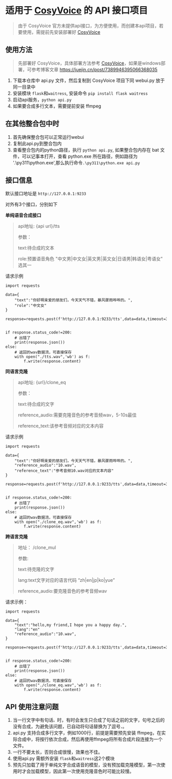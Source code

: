 # 适用于 [CosyVoice](https://github.com/FunAudioLLM/CosyVoice) 的 API 接口项目

> 由于 CosyVoice 官方未提供api接口，为方便使用，而创建本api项目，若要使用，需提前先安装部署好 [CosyVoice](https://github.com/FunAudioLLM/CosyVoice)



## 使用方法

> 先部署好 CosyVoice，具体部署方法参考 [CosyVoice](https://github.com/FunAudioLLM/CosyVoice)，如果是windows部署，可参考博客文章 https://juejin.cn/post/7389946395066368035

1. 下载本仓库中 api.py 文件，然后复制到 CosyVoice 项目下同 webui.py 放于同一目录中
2. 安装模块 `flask`和`waitress`, 安装命令 `pip install flask waitress`
3. 启动api服务，`python api.py`
4. 如果要合成多行文本，需要提前安装 ffmpeg


## 在其他整合包中时

1. 首先确保整合包可以正常运行webui
2. 复制此api.py到整合包内
3. 查看整合包内的python路径，执行 `python api.py`, 如果整合包内存在 bat 文件，可以记事本打开，查看 python.exe 所在路径，例如路径为 '.\py311\python.exe',那么执行命令`.\py311\python.exe api.py` 


## 接口信息

默认接口地址是 `http://127.0.0.1:9233`


对外有3个接口，分别如下

**单纯语音合成接口**

> api地址: {api url}/tts
>
> 参数：
> 
> text:待合成的文本
> 
> role:预置语音角色 "中文男|中文女|英文男|英文女|日语男|韩语女|粤语女" 选其一

请求示例

```
import requests

data={
    "text":"你好啊亲爱的朋友们，今天天气不错，暴风骤雨哗哗的。",
    "role":"中文女"
}

response=requests.post(f'http://127.0.0.1:9233/tts',data=data,timeout=3600)


if response.status_code!=200:
    # 出错了
    print(response.json())
else:
    # 返回的wav数据流，可直接保存
    with open("./tts.wav",'wb') as f:
        f.write(response.content)

```


**同语言克隆**

> api地址: {url}/clone_eq
>
> 参数：
>
> text:待合成的文字
> 
> reference_audio:需要克隆音色的参考音频wav，5-10s最佳
> 
> reference_text:该参考音频对应的文本内容

请求示例

```
import requests

data={
    "text":"你好啊亲爱的朋友们，今天天气不错，暴风骤雨哗哗的。",
    "reference_audio":"10.wav",
    "reference_text":"参考音频10.wav对应的文本内容"
}

response=requests.post(f'http://127.0.0.1:9233/tts',data=data,timeout=3600)


if response.status_code!=200:
    # 出错了
    print(response.json())
else:
    # 返回的wav数据流，可直接保存
    with open("./clone_eq.wav",'wb') as f:
        f.write(response.content)

```


**跨语言克隆**

> 地址： /clone_mul
> 
> 参数:
>
> text:待克隆的文字
> 
> lang:text文字对应的语言代码  “zh|en|jp|ko|yue”
> 
> reference_audio:要克隆音色的参考音频wav

请求示例：

```
import requests

data={
    "text":"hello,my friend,I hope you a happy day.",
    "lang":"en"
    "reference_audio":"10.wav",
}

response=requests.post(f'http://127.0.0.1:9233/tts',data=data,timeout=3600)


if response.status_code!=200:
    # 出错了
    print(response.json())
else:
    # 返回的wav数据流，可直接保存
    with open("./clone_eq.wav",'wb') as f:
        f.write(response.content)

```


## API 使用注意问题

1. 当一行文字中有句话`。`时，有时会发生只合成了句话之前的文字，句号之后的没有合成，为避免该问题，已自动将句话替换为了逗号`，`。
2. api.py 支持合成多行文字，例如1000行，前提是需要预先安装 ffmpeg，在实际合成中，将按行依次合成，然后再使用ffmpeg将所有合成片段连接为一个文件。
3. 一行不要太长，否则合成很慢，效果也不佳。
4. 使用api.py 需额外安装 `flask`和`waitress`这2个模块
5. 预先只加载了用于单纯文字合成语音的模型，没有预加载克隆模型，第一次使用时才会加载模型，因此第一次使用克隆音色时可能比较慢。
